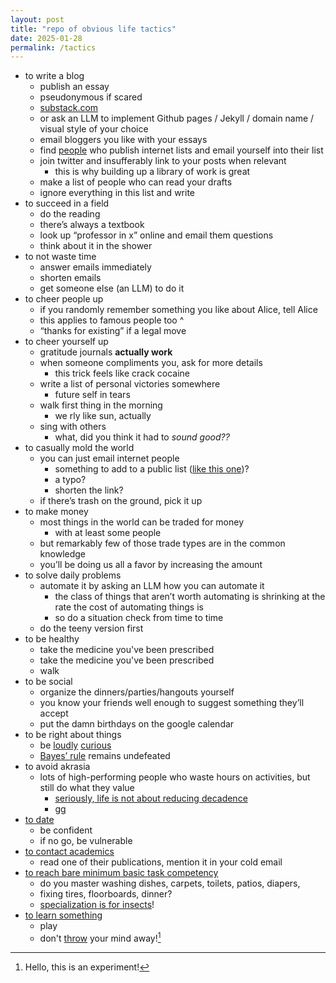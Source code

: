 ```yaml
---
layout: post
title: "repo of obvious life tactics" 
date: 2025-01-28
permalink: /tactics 
---
```


- to write a blog
  - publish an essay
  - pseudonymous if scared
  - [substack.com ](http://substack.com)
  - or ask an LLM to implement Github pages / Jekyll / domain name / visual style of your choice 
  - email bloggers you like with your essays
  - find [people](https://substack.com/@samenright/posts) who publish internet lists and email yourself into their list
  - join twitter and insufferably link to your posts when relevant
    - this is why building up a library of work is great
  - make a list of people who can read your drafts
  - ignore everything in this list and write
- to succeed in a field
  - do the reading
  - there’s always a textbook
  - look up “professor in x” online and email them questions
  - think about it in the shower
- to not waste time
  - answer emails immediately
  - shorten emails
  - get someone else (an LLM) to do it
- to cheer people up
  - if you randomly remember something you like about Alice, tell Alice
  - this applies to famous people too ^ 
  - “thanks for existing” if a legal move 
- to cheer yourself up
  - gratitude journals **actually work**
  - when someone compliments you, ask for more details
    - this trick feels like crack cocaine
  - write a list of personal victories somewhere
    - future self in tears
  - walk first thing in the morning
    - we rly like sun, actually
  - sing with others
    - what, did you think it had to *sound good??*
- to casually mold the world
  - you can just email internet people
    - something to add to a public list ([like this one](mailto:croissanthology@gmail.com))?
    - a typo?
    - shorten the link?
  - if there’s trash on the ground, pick it up
- to make money
  - most things in the world can be traded for money 
    - with at least some people
  - but remarkably few of those trade types are in the common knowledge
  - you’ll be doing us all a favor by increasing the amount
- to solve daily problems
  - automate it by asking an LLM how you can automate it
    - the class of things that aren’t worth automating is shrinking at the rate the cost of automating things is
    - so do a situation check from time to time
  - do the teeny version first
- to be healthy
  - take the medicine you've been prescribed
  - take the medicine you've been prescribed 
  - walk
- to be social
  - organize the dinners/parties/hangouts yourself 
  - you know your friends well enough to suggest something they’ll accept
  - put the damn birthdays on the google calendar
- to be right about things
  - be [loudly](https://x.com/__drewface/status/1875290969152864285) [curious](https://x.com/paulg/status/1883488719048785934) 
  - [Bayes’ rule](https://arbital.com/p/bayes_rule/?l=1zq) remains undefeated
- to avoid akrasia
  - lots of high-performing people who waste hours on activities, but still do what they value
    - [seriously, life is not about reducing decadence](https://x.com/visakanv/status/1653376345802694657)
    - [gg](https://pbs.twimg.com/media/FvIHo0naQAAw3aP?format=jpg&name=medium)
- [to date](https://x.com/bashu_thanks/status/1887977424442348009) 
  - be confident
  - if no go, be vulnerable
- [to contact academics](https://x.com/hormetic/status/1887958700662628732)
  - read one of their publications, mention it in your cold email 
- [to reach bare minimum basic task competency](https://x.com/JLingPystynen/status/1887889727484780616)
  - do you master washing dishes, carpets, toilets, patios, diapers, 
  - fixing tires, floorboards, dinner?
  - [specialization is for insects](https://pbs.twimg.com/media/EocPfk5UYAIzqmu.jpg)!
- [to learn something](https://x.com/aikTamseel/status/1888163594660962803)
  - play 
  - don't [throw](https://www.lesswrong.com/posts/RryyWNmJNnLowbhfC/please-don-t-throw-your-mind-away) your mind away![^1]

[^1]:  Hello, this is an experiment! 
